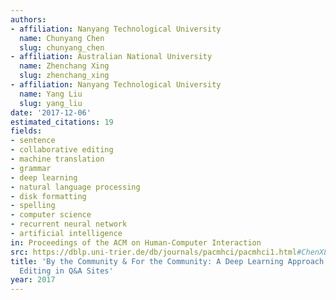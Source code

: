 ```yaml
---
authors:
- affiliation: Nanyang Technological University
  name: Chunyang Chen
  slug: chunyang_chen
- affiliation: Australian National University
  name: Zhenchang Xing
  slug: zhenchang_xing
- affiliation: Nanyang Technological University
  name: Yang Liu
  slug: yang_liu
date: '2017-12-06'
estimated_citations: 19
fields:
- sentence
- collaborative editing
- machine translation
- grammar
- deep learning
- natural language processing
- disk formatting
- spelling
- computer science
- recurrent neural network
- artificial intelligence
in: Proceedings of the ACM on Human-Computer Interaction
src: https://dblp.uni-trier.de/db/journals/pacmhci/pacmhci1.html#ChenXL17
title: 'By the Community & For the Community: A Deep Learning Approach to Assist Collaborative
  Editing in Q&A Sites'
year: 2017
---
```

